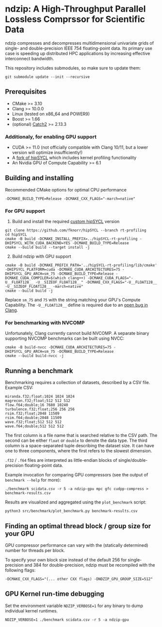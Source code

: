 # ndzip: A High-Throughput Parallel Lossless Comprssor for Scientific Data

ndzip compresses and decompresses multidimensional univariate grids of single- and double-precision IEEE 754 floating-point data.
Its primary use case is speeding up distributed HPC applications by increasing effective interconnect bandwidth.

This repository includes submodules, so make sure to update them:

```
git submodule update --init --recursive
```

## Prerequisites

- CMake >= 3.10
- Clang >= 10.0.0
- Linux (tested on x86_64 and POWER9)
- Boost >= 1.66
- (optional) [Catch2](https://github.com/catchorg/Catch2) >= 2.13.3

### Additionaly, for enabling GPU support

- CUDA >= 11.0 (not officially compatible with Clang 10/11, but a lower version will optimize insufficiently!)
- A [fork of hipSYCL](https://github.com/fknorr/hipSYCL/tree/rt-profiling) which includes kernel profiling functionality 
- An Nvidia GPU of Compute Capability >= 6.1

## Building and installing

Recommended CMake options for optimal CPU performance

```
-DCMAKE_BUILD_TYPE=Release -DCMAKE_CXX_FLAGS="-march=native"
```

### For GPU support

1. Build and install the required [custom hipSYCL](https://github.com/fknorr/hipSYCL/tree/rt-profiling) version

```
git clone https://github.com/fknorr/hipSYCL --branch rt-profiling
cd hipSYCL
cmake -B build -DCMAKE_INSTALL_PREFIX=../hipSYCL-rt-profiling -DHIPSYCL_WITH_CUDA_BACKEND=YES -DCMAKE_BUILD_TYPE=Release
cmake --build build --target install -j
```

2. Build ndzip with GPU support

```
cmake -B build -DCMAKE_PREFIX_PATH='../hipSYCL-rt-profiling/lib/cmake' -DHIPSYCL_PLATFORM=cuda -DCMAKE_CUDA_ARCHITECTURES=75 -DHIPSYCL_GPU_ARCH=sm_75 -DCMAKE_BUILD_TYPE=Release -DCMAKE_CUDA_COMPILER=$(which clang++) -DCMAKE_CUDA_FLAGS="-U__FLOAT128__ -U__SIZEOF_FLOAT128__" -DCMAKE_CXX_FLAGS="-U__FLOAT128__ -U__SIZEOF_FLOAT128__ -march=native"
cmake --build build -j
```

Replace `sm_75` and `75` with the string matching your GPU's Compute Capability. The `-U__FLOAT128__` define is required
due to an [open bug in Clang](https://bugs.llvm.org/show_bug.cgi?id=47559).

### For benchmarking with NVCOMP

Unfortunately, Clang currently cannot build NVCOMP. A separate binary supporting NVCOMP benchmarks can be built using
NVCC:

```
cmake -B build-nvcc -DCMAKE_CUDA_ARCHITECTURES=75 -DHIPSYCL_GPU_ARCH=sm_75 -DCMAKE_BUILD_TYPE=Release
cmake --build build-nvcc -j
```

## Running a benchmark

Benchmarking requires a collection of datasets, described by a CSV file. Example CSV:

```
miranda.f32;float;1024 1024 1024
magrecon.f32;float;512 512 512
flow.f64;double;16 7680 10240
turbulence.f32;float;256 256 256
rsim.f32;float;2048 11509
rsim.f64;double;2048 11509
wave.f32;float;512 512 512
wave.f64;double;512 512 512
```

The first column is a file name that is searched relative to the CSV path.
The second can be either `float` or `double` to denote the data type.
The third column is a space-separated tuple describing the dataset size. It can have one to three components, where the first refers to the slowest dimension.

`.f32` / `.f64` files are interpreted as little-endian blocks of single/double-precision floating-point data.

Example invocation for comparing GPU compressors (see the output of `benchmark --help` for more):

```
./benchmark scidata.csv -r 5 -a ndzip-gpu mpc gfc cudpp-compress > benchmark-results.csv
```

Results are visualized and aggregated using the `plot_benchmark` script:

```
python3 src/benchmark/plot_benchmark.py benchmark-results.csv
```

## Finding an optimal thread block / group size for your GPU

GPU compressor performance can vary with the (statically determined) number for threads per block.

To specify your own block size instead of the default 256 for single-precision and 384 for double-precision, ndzip must be recompiled with the following flags:

```
-DCMAKE_CXX_FLAGS="(... other CXX flags) -DNDZIP_GPU_GROUP_SIZE=512"
```

## GPU Kernel run-time debugging

Set the environment variable `NDZIP_VERBOSE=1` for any binary to dump individual kernel runtimes.

```
NDZIP_VERBOSE=1 ./benchmark scidata.csv -r 5 -a ndzip-gpu
```

